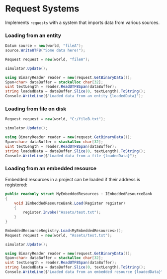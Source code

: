 # Request Systems

Implements `requests` with a system that imports data from various sources.

### Loading from an entity

```cs
Datum source = new(world, "fileA");
source.WriteUTF8("Some data here!");

Request request = new(world, "fileA");

simulator.Update();

using BinaryReader reader = new(request.GetBinaryData());
Span<char> dataBuffer = stackalloc char[32];
uint textLength = reader.ReadUTF8Span(dataBuffer);
string loadedData = dataBuffer.Slice(0, textLength).ToString();
Console.WriteLine($"Loaded data from an entity {loadedData}");
```

### Loading from file on disk

```cs
Request request = new(world, "C:/fileB.txt");

simulator.Update();

using BinaryReader reader = new(request.GetBinaryData());
Span<char> dataBuffer = stackalloc char[32];
uint textLength = reader.ReadUTF8Span(dataBuffer);
string loadedData = dataBuffer.Slice(0, textLength).ToString();
Console.WriteLine($"Loaded data from a file {loadedData}");
```

### Loading from an embedded resource

Embedded resources in a project can be loaded if their address is registered:
```cs
public readonly struct MyEmbeddedResources : IEmbeddedResourceBank
{
    void IEmbeddedResourceBank.Load(Register register)
    {
        register.Invoke("Assets/test.txt");
    }
}

EmbeddedResourceRegistry.Load<MyEmbeddedResources>();
Request request = new(world, "Assets/test.txt");

simulator.Update();

using BinaryReader reader = new(request.GetBinaryData());
Span<char> dataBuffer = stackalloc char[32];
uint textLength = reader.ReadUTF8Span(dataBuffer);
string loadedData = dataBuffer.Slice(0, textLength).ToString();
Console.WriteLine($"Loaded data from an embedded resource {loadedData}");
```